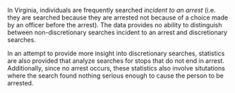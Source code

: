 In Virginia, individuals are frequently searched *incident to an arrest* (i.e. they are searched because they are arrested not because of a choice made by an officer before the arrest). The data provides no ability to distinguish between non-discretionary searches incident to an arrest and discretionary searches. 

In an attempt to provide more insight into discretionary searches, statistics are also provided that analyze searches for stops that do not end in arrest. Additionally, since no arrest occurs, these statistics also involve situtations where the search found nothing serious enough to cause the person to be arrested.